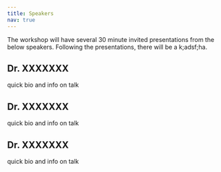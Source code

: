 ```yaml
---
title: Speakers
nav: true
---
```


The workshop will have several 30 minute invited presentations from the below speakers. Following the presentations, there will be a k;adsf;ha.


## Dr. XXXXXXX

quick bio and info on talk

## Dr. XXXXXXX

quick bio and info on talk

## Dr. XXXXXXX

quick bio and info on talk